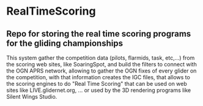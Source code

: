 # RealTimeScoring
Repo for storing the real time scoring programs for the gliding championships
-----------------------------------------------------------------------------

This system gather the competition data (pilots, flarmids, task, etc,...) from the scoring web sites, like SoaringSpot, and build the filters to connect with the OGN APRS network, allowing to gather the OGN fixes of every glider on the competition, with that information creates the IGC files, that allows to the scoring engines to do "Real Time Scoring" that can be used on web sites like LIVE.glidernet.org, ... or used by the 3D rendering programs like Silent Wings Studio.
